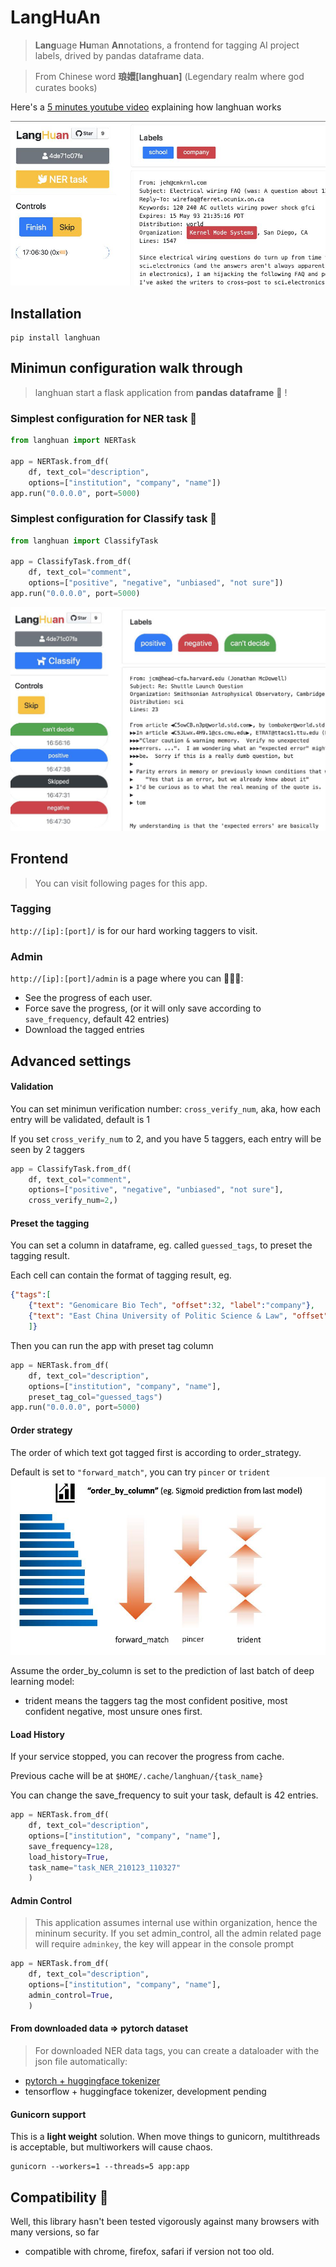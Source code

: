 # LangHuAn
> **Lang**uage **Hu**man **An**notations, a frontend for tagging AI project labels, drived by pandas dataframe data.

> From Chinese word **琅嬛[langhuan]** (Legendary realm where god curates books)

Here's a [5 minutes youtube video](https://www.youtube.com/watch?v=Nwh6roiX_9I) explaining how langhuan works

[![Introduction Video](https://raw.githubusercontent.com/raynardj/langhuan/main/docs/imgs/ner1.jpg)](https://www.youtube.com/watch?v=Nwh6roiX_9I)

## Installation
```shell
pip install langhuan
```

## Minimun configuration walk through
> langhuan start a flask application from **pandas dataframe** 🐼 !

### Simplest configuration for **NER** task 🚀

```python
from langhuan import NERTask

app = NERTask.from_df(
    df, text_col="description",
    options=["institution", "company", "name"])
app.run("0.0.0.0", port=5000)
```

### Simplest configuration for **Classify** task 🚀
```python
from langhuan import ClassifyTask

app = ClassifyTask.from_df(
    df, text_col="comment",
    options=["positive", "negative", "unbiased", "not sure"])
app.run("0.0.0.0", port=5000)
```
![classification image](https://raw.githubusercontent.com/raynardj/langhuan/main/docs/imgs/classify1.jpg)

## Frontend
> You can visit following pages for this app.

### Tagging
```http://[ip]:[port]/``` is for our hard working taggers to visit.

### Admin
```http://[ip]:[port]/admin``` is a page where you can 👮🏽‍♂️:
* See the progress of each user.
* Force save the progress, (or it will only save according to ```save_frequency```, default 42 entries)
* Download the tagged entries

## Advanced settings
#### Validation
You can set minimun verification number: ```cross_verify_num```, aka, how each entry will be validated, default is 1

If you set ```cross_verify_num``` to 2, and you have 5 taggers, each entry will be seen by 2 taggers

```python
app = ClassifyTask.from_df(
    df, text_col="comment",
    options=["positive", "negative", "unbiased", "not sure"],
    cross_verify_num=2,)
```

#### Preset the tagging
You can set a column in dataframe, eg. called ```guessed_tags```, to preset the tagging result.

Each cell can contain the format of tagging result, eg. 
```json
{"tags":[
    {"text": "Genomicare Bio Tech", "offset":32, "label":"company"},
    {"text": "East China University of Politic Science & Law", "offset":96, "label":"company"},
    ]}
```

Then you can run the app with preset tag column
```python
app = NERTask.from_df(
    df, text_col="description",
    options=["institution", "company", "name"],
    preset_tag_col="guessed_tags")
app.run("0.0.0.0", port=5000)
```

#### Order strategy
The order of which text got tagged first is according to order_strategy.

Default is set to ```"forward_match"```, you can try ```pincer``` or ```trident```
![order strategies](https://raw.githubusercontent.com/raynardj/langhuan/main/docs/imgs/strategies.jpg)

Assume the order_by_column is set to the prediction of last batch of deep learning model:
- trident means the taggers tag the most confident positive, most confident negative, most unsure ones first.

#### Load History
If your service stopped, you can recover the progress from cache.

Previous cache will be at ```$HOME/.cache/langhuan/{task_name}```

You can change the save_frequency to suit your task, default is 42 entries.

```python
app = NERTask.from_df(
    df, text_col="description",
    options=["institution", "company", "name"],
    save_frequency=128,
    load_history=True,
    task_name="task_NER_210123_110327"
    )
```

#### Admin Control
> This application assumes internal use within organization, hence the mininum security. If you set admin_control, all the admin related page will require ```adminkey```, the key will appear in the console prompt

```python
app = NERTask.from_df(
    df, text_col="description",
    options=["institution", "company", "name"],
    admin_control=True,
    )
```

#### From downloaded data => pytorch dataset
> For downloaded NER data tags, you can create a dataloader with the json file automatically:
* [pytorch + huggingface tokenizer](https://raynardj.github.io/langhuan/docs/loader)
* tensorflow + huggingface tokenizer, development pending

#### Gunicorn support
This is a **light weight** solution. When move things to gunicorn, multithreads is acceptable, but multiworkers will cause chaos.

```shell
gunicorn --workers=1 --threads=5 app:app
```

## Compatibility 💍
Well, this library hasn't been tested vigorously against many browsers with many versions, so far
* compatible with chrome, firefox, safari if version not too old.